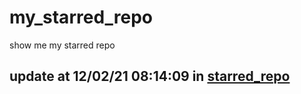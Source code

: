 # my_starred_repo
show me my starred repo

update at 12/02/21 08:14:09 in [starred_repo](./index.html)
---

